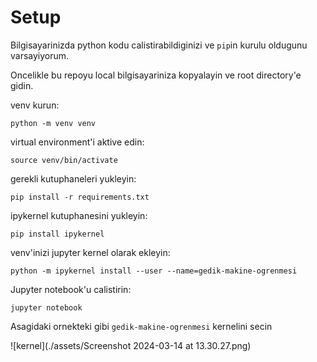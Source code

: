 


# Setup

Bilgisayarinizda python kodu calistirabildiginizi ve `pip`in kurulu oldugunu varsayiyorum.

Oncelikle bu repoyu local bilgisayariniza kopyalayin ve root directory'e gidin.

venv kurun:

```
python -m venv venv
```


virtual environment'i aktive edin:

```
source venv/bin/activate
```

gerekli kutuphaneleri yukleyin:

```
pip install -r requirements.txt
```

ipykernel kutuphanesini yukleyin:

```
pip install ipykernel
```


venv'inizi jupyter kernel olarak ekleyin:

```
python -m ipykernel install --user --name=gedik-makine-ogrenmesi
```


Jupyter notebook'u calistirin:

```
jupyter notebook
```

Asagidaki ornekteki gibi `gedik-makine-ogrenmesi` kernelini secin

![kernel](./assets/Screenshot 2024-03-14 at 13.30.27.png)

